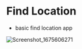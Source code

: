 # Find Location 
- basic find location app


![Screenshot_1675606271](https://user-images.githubusercontent.com/98686056/216825674-90294d8e-453f-4e6e-91e4-f0aaeec771a9.png)
